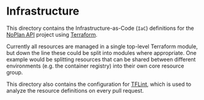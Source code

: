 ﻿# Infrastructure

This directory contains the Infrastructure-as-Code (`IaC`) definitions for the [NoPlan API](../src/NoPlan.Api) project using [Terraform](https://terraform.io).

Currently all resources are managed in a single top-level Terraform module, but down the line these could be split into modules where appropriate. One example would be splitting resources that can be shared between different environments (e.g. the container registry) into their own core resource group.

This directory also contains the configuration for [TFLint](https://github.com/terraform-linters/tflint), which is used to analyze the resource definitions on every pull request.
